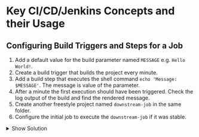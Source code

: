 # Key CI/CD/Jenkins Concepts and their Usage

## Configuring Build Triggers and Steps for a Job

1. Add a default value for the build parameter named `MESSAGE` e.g. `Hello World!`.
2. Create a build trigger that builds the project every minute.
3. Add a build step that executes the shell command `echo 'Message: $MESSAGE'`. The message is value of the parameter.
4. After a minute the first execution should have been triggered. Check the log output of the build and find the rendered message.
5. Create another freestyle project named `downstream-job` in the same folder.
6. Configure the initial job to execute the `downstream-job` if it was stable.

<details><summary>Show Solution</summary>
<p>

Modify the existing build parameter.

![String Parameter](./images/03-build-trigger-and-steps/string-parameter.png)

Add the cron build trigger and the build step.

![Build Trigger And Step](./images/03-build-trigger-and-steps/build-trigger-and-step.png)

The output render the interpolated value of the `echo` command.

```bash
Started by timer
Running as SYSTEM
Building in workspace /Users/bmuschko/.jenkins/workspace/freestyle/my-freestyle-job
[my-freestyle-job] $ /bin/sh -xe /var/folders/02/3dgzjkqj4kz0g7lnrk0w93c00000gn/T/jenkins3548490840940668236.sh
+ echo 'Message: Hello World!'
Message: Hello World!
Finished: SUCCESS
```

Create a new job in the same folder.

![Both Jobs In Folder](./images/03-build-trigger-and-steps/both-jobs-in-folder.png)

Configure the downstream job from the initial job.

![Downstream Job Configuration](./images/03-build-trigger-and-steps/build-downstream.png)

The downstream job indicates the upstream job.

![Downstream Build Information](./images/03-build-trigger-and-steps/executed-downstream-job.png)

</p>
</details>